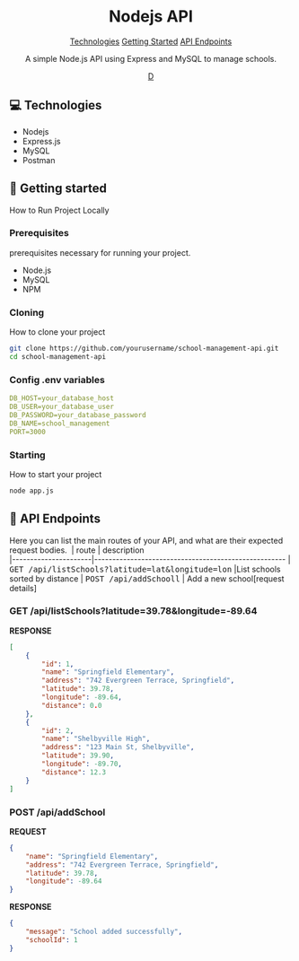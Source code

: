 
<h1 align="center" style="font-weight: bold;">Nodejs API</h1>

<p align="center">
<a href="#tech">Technologies</a>
<a href="#started">Getting Started</a>
<a href="#routes">API Endpoints</a>

 
</p>


<p align="center">A simple Node.js API using Express and MySQL to manage schools.</p>


<p align="center">
<a href="https://youtu.be/OPyFbniiCfA">D</a>
</p>

<h2 id="technologies">💻 Technologies</h2>

- Nodejs
- Express.js
- MySQL
- Postman

<h2 id="started">🚀 Getting started</h2>

How to Run Project Locally

<h3>Prerequisites</h3>

 prerequisites necessary for running your project.

- Node.js
- MySQL
- NPM


<h3>Cloning</h3>

How to clone your project

```bash
git clone https://github.com/yourusername/school-management-api.git
cd school-management-api

```

<h3>Config .env variables</h2>



```yaml
DB_HOST=your_database_host
DB_USER=your_database_user
DB_PASSWORD=your_database_password
DB_NAME=school_management
PORT=3000
```

<h3>Starting</h3>

How to start your project

```bash
node app.js

```

<h2 id="routes">📍 API Endpoints</h2>

Here you can list the main routes of your API, and what are their expected request bodies.
​
| route               | description                                          
|----------------------|-----------------------------------------------------
| <kbd>GET /api/listSchools?latitude=lat&longitude=lon</kbd>     |List schools sorted by distance 
| <kbd>POST /api/addSchooll</kbd>     |  Add a new school[request details]

<h3 id="get-auth-detail">GET /api/listSchools?latitude=39.78&longitude=-89.64</h3>

**RESPONSE**
```json
[
    {
        "id": 1,
        "name": "Springfield Elementary",
        "address": "742 Evergreen Terrace, Springfield",
        "latitude": 39.78,
        "longitude": -89.64,
        "distance": 0.0
    },
    {
        "id": 2,
        "name": "Shelbyville High",
        "address": "123 Main St, Shelbyville",
        "latitude": 39.90,
        "longitude": -89.70,
        "distance": 12.3
    }
]

```

<h3 id="post-auth-detail">POST /api/addSchool</h3>

**REQUEST**
```json
{
    "name": "Springfield Elementary",
    "address": "742 Evergreen Terrace, Springfield",
    "latitude": 39.78,
    "longitude": -89.64
}

```

**RESPONSE**
```json
{
    "message": "School added successfully",
    "schoolId": 1
}

```

